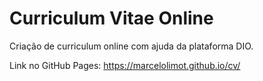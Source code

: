 # Curriculum Vitae Online

Criação de curriculum online com ajuda da plataforma DIO.

Link no GitHub Pages: https://marcelolimot.github.io/cv/
